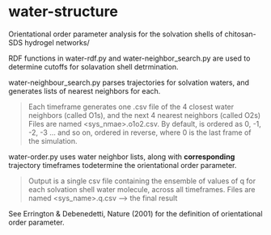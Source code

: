 # water-structure
Orientational order parameter analysis for the solvation shells of chitosan-SDS hydrogel networks/


RDF functions in water-rdf.py and water-neighbor_search.py are used to determine cutoffs for solavation shell detrmination.

water-neighbour_search.py parses trajectories for solvation waters, and generates lists of nearest neighbors for each.
> Each timeframe generates one .csv file of the 4 closest water neighbors (called O1s), and the next 4 nearest neighbors (called O2s)
> Files are named <sys_nmae>.o1o2<time>.csv. By default, <time> is  ordered as 0, -1, -2, -3 ... and so on, ordered in reverse, where 0 is the last frame of the simulation.
  
water-order.py uses water neighbor lists, along with **corresponding** trajectory timeframes todetermine the orientational order parameter.
> Output is a single csv file containing the ensemble of values of q for each solvation shell water molecule, across all timeframes.
> Files are named <sys_name>.q.csv --> the final result
  
See Errington & Debenedetti, Nature (2001) for the definition of orientational order parameter.
